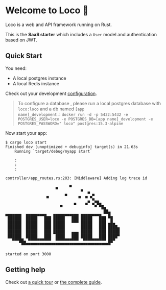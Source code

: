 # Welcome to Loco :train:

Loco is a web and API framework running on Rust.

This is the **SaaS starter** which includes a `User` model and authentication based on JWT.

## Quick Start

You need:

- A local postgres instance
- A local Redis instance

Check out your development [configuration](config/development.yaml).

> To configure a database , please run a local postgres database with <code>loco:loco</code> and a db
> named <code>[app name]\_development.</code>:
> <code>docker run -d -p 5432:5432 -e POSTGRES_USER=loco -e POSTGRES_DB=[app name]\_development -e POSTGRES_PASSWORD="
> loco" postgres:15.3-alpine</code>

Now start your app:

```
$ cargo loco start
Finished dev [unoptimized + debuginfo] target(s) in 21.63s
    Running `target/debug/myapp start`

    :
    :
    :

controller/app_routes.rs:203: [Middleware] Adding log trace id

                      ▄     ▀
                                 ▀  ▄
                  ▄       ▀     ▄  ▄ ▄▀
                                    ▄ ▀▄▄
                        ▄     ▀    ▀  ▀▄▀█▄
                                          ▀█▄
▄▄▄▄▄▄▄  ▄▄▄▄▄▄▄▄▄   ▄▄▄▄▄▄▄▄▄▄▄ ▄▄▄▄▄▄▄▄▄ ▀▀█
 ██████  █████   ███ █████   ███ █████   ███ ▀█
 ██████  █████   ███ █████   ▀▀▀ █████   ███ ▄█▄
 ██████  █████   ███ █████       █████   ███ ████▄
 ██████  █████   ███ █████   ▄▄▄ █████   ███ █████
 ██████  █████   ███  ████   ███ █████   ███ ████▀
   ▀▀▀██▄ ▀▀▀▀▀▀▀▀▀▀  ▀▀▀▀▀▀▀▀▀▀  ▀▀▀▀▀▀▀▀▀▀ ██▀
       ▀▀▀▀▀▀▀▀▀▀▀▀▀▀▀▀▀▀▀▀▀▀▀▀▀▀▀▀▀▀▀▀▀▀▀▀▀▀▀

started on port 3000
```

## Getting help

Check out [a quick tour](https://loco.rs/docs/getting-started/tour/)
or [the complete guide](https://loco.rs/docs/getting-started/guide/).
